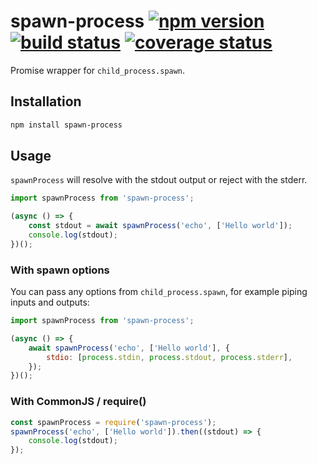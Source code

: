 # spawn-process [![npm version][npm-badge]][npm-url] [![build status][circle-badge]][circle-url] [![coverage status][coverage-badge]][coverage-url]

Promise wrapper for `child_process.spawn`.

## Installation

```bash
npm install spawn-process
```

## Usage

`spawnProcess` will resolve with the stdout output or reject with the stderr.

<!-- snippet: ts,es6 -->
```js
import spawnProcess from 'spawn-process';

(async () => {
    const stdout = await spawnProcess('echo', ['Hello world']);
    console.log(stdout);
})();
```

### With spawn options

You can pass any options from `child_process.spawn`, for example piping inputs and outputs:

<!-- snippet: ts,es6 -->
```js
import spawnProcess from 'spawn-process';

(async () => {
    await spawnProcess('echo', ['Hello world'], {
        stdio: [process.stdin, process.stdout, process.stderr],
    });
})();
```

### With CommonJS / require()

<!-- snippet: js -->
```js
const spawnProcess = require('spawn-process');
spawnProcess('echo', ['Hello world']).then((stdout) => {
    console.log(stdout);
});
```

[npm-badge]: https://badge.fury.io/js/spawn-process.svg
[npm-url]: https://www.npmjs.com/package/spawn-process

[circle-badge]: https://circleci.com/gh/peterjwest/spawn-process.svg?style=shield
[circle-url]: https://circleci.com/gh/peterjwest/spawn-process

[coverage-badge]: https://coveralls.io/repos/peterjwest/spawn-process/badge.svg?branch=main&service=github
[coverage-url]: https://coveralls.io/github/peterjwest/spawn-process?branch=main
